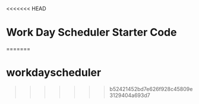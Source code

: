 <<<<<<< HEAD
# Work Day Scheduler Starter Code
=======
# workdayscheduler
>>>>>>> b52421452bd7e626f928c45809e3129404a693d7
